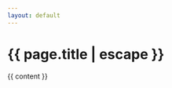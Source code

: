 ```yaml
---
layout: default
---
```

<div class="page-header" style="background: url({{"/images/pages/" | prepend: site.baseurl | append : page.image}})">
  <h1 class="page-title">{{ page.title | escape }}</h1>
</div>

<article class="page">

  <div class="page-content">
    {{ content }}
  </div>

</article> <!-- End Page -->

